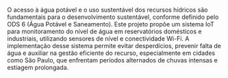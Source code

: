 O acesso à água potável e o uso sustentável dos recursos hídricos são fundamentais para o desenvolvimento sustentável, conforme definido pelo ODS 6 (Água Potável e Saneamento). Este projeto propõe um sistema IoT para monitoramento do nível de água em reservatórios domésticos e industriais, utilizando sensores de nível e conectividade Wi-Fi. A implementação desse sistema permite evitar desperdícios, prevenir falta de água e auxiliar na gestão eficiente do recurso, especialmente em cidades como São Paulo, que enfrentam períodos alternados de chuvas intensas e estiagem prolongada.
